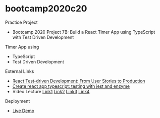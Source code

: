 # bootcamp2020c20
Practice Project
* Bootcamp 2020 Project 7B: Build a React Timer App using TypeScript with Test Driven Development

Timer App using
* TypeScript
* Test Driven Development

External Links
* [React Test-driven Development: From User Stories to Production](https://www.toptal.com/react/tdd-react-user-stories-to-development)
* [Create react app typescript: testing with jest and enzyme](https://feralamillo.medium.com/create-react-app-typescript-testing-with-jest-and-enzyme-869fdba1bd3)
* Video Lecture [Link1](https://www.youtube.com/watch?v=xsf_NhEkQII&ab_channel=PanacloudServerlessSaaSTraining) [Link2](https://www.facebook.com/zeeshanhanif/videos/10224150277569546/) [Link3](https://www.youtube.com/watch?v=VxDXySbiqhY&ab_channel=PanacloudServerlessSaaSTraininginUrdu) [Link4](https://www.facebook.com/zeeshanhanif/videos/10224162457554038/)

Deployment
* [Live Demo](http://hassanalikhan-bc2020c20.surge.sh/)

